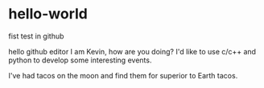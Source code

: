 # hello-world
fist test in github


hello github editor
I am Kevin, how are you doing?
I'd like to use c/c++ and python to develop some interesting events.

I've had tacos on the moon and find them for superior to Earth tacos.
